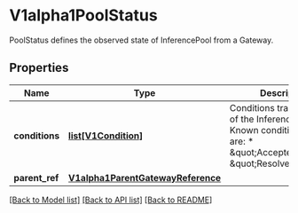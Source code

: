 # V1alpha1PoolStatus

PoolStatus defines the observed state of InferencePool from a Gateway.
## Properties
Name | Type | Description | Notes
------------ | ------------- | ------------- | -------------
**conditions** | [**list[V1Condition]**](V1Condition.md) | Conditions track the state of the InferencePool.  Known condition types are:  * \&quot;Accepted\&quot; * \&quot;ResolvedRefs\&quot; | [optional] 
**parent_ref** | [**V1alpha1ParentGatewayReference**](V1alpha1ParentGatewayReference.md) |  | 

[[Back to Model list]](../README.md#documentation-for-models) [[Back to API list]](../README.md#documentation-for-api-endpoints) [[Back to README]](../README.md)


